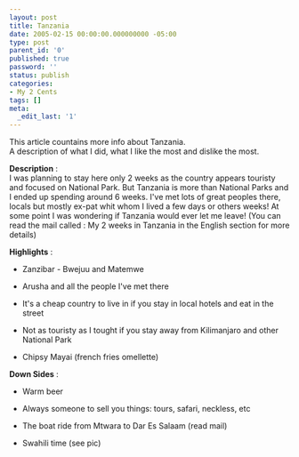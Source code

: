 ```yaml
---
layout: post
title: Tanzania
date: 2005-02-15 00:00:00.000000000 -05:00
type: post
parent_id: '0'
published: true
password: ''
status: publish
categories:
- My 2 Cents
tags: []
meta:
  _edit_last: '1'
---
```

This article countains more info about Tanzania.  
A description of what I did, what I like the most and dislike the most.

**Description** :  
I was planning to stay here only 2 weeks as the country appears touristy and focused on National Park. But Tanzania is more than National Parks and I ended up spending around 6 weeks. I've met lots of great peoples there, locals but mostly ex-pat whit whom I lived a few days or others weeks! At some point I was wondering if Tanzania would ever let me leave! (You can read the mail called : My 2 weeks in Tanzania in the English section for more details)

**Highlights** :

- Zanzibar - Bwejuu and Matemwe

- Arusha and all the people I've met there

- It's a cheap country to live in if you stay in local hotels and eat in the street

- Not as touristy as I tought if you stay away from Kilimanjaro and other National Park

- Chipsy Mayai (french fries omellette)

**Down Sides** :

- Warm beer

- Always someone to sell you things: tours, safari, neckless, etc

- The boat ride from Mtwara to Dar Es Salaam (read mail)

- Swahili time (see pic)


